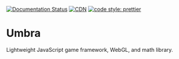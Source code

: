 [![Documentation Status](https://readthedocs.org/projects/umbrajs/badge/?version=latest)](https://docs.umbra.lakuna.pw/en/latest/?badge=latest)
[![CDN](https://data.jsdelivr.com/v1/package/npm/@lakuna/umbra.js/badge)](https://www.jsdelivr.com/package/npm/@lakuna/umbra.js)
[![code style: prettier](https://img.shields.io/badge/code_style-prettier-ff69b4.svg?style=flat-square)](https://github.com/prettier/prettier)
<!-- [![Bundle Size](https://badgen.net/bundlephobia/minzip/@lakuna/umbra.js)](https://bundlephobia.com/package/@lakuna/umbra.js) -->

# Umbra
Lightweight JavaScript game framework, WebGL, and math library.